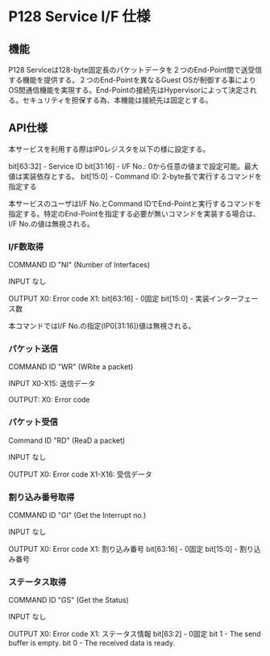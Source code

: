 # P128 Service I/F 仕様

## 機能

P128 Serviceは128-byte固定長のパケットデータを２つのEnd-Point間で送受信する機能を提供する。２つのEnd-Pointを異なるGuest OSが制御する事によりOS間通信機能を実現する。End-Pointの接続先はHypervisorによって決定される。セキュリティを担保する為、本機能は接続先は固定とする。

## API仕様

本サービスを利用する際はIP0レジスタを以下の様に設定する。

bit[63:32] - Service ID 
bit[31:16] - I/F No.: 0から任意の値まで設定可能。最大値は実装依存とする。
bit[15:0] - Command ID: 2-byte長で実行するコマンドを指定する

本サービスのユーザはI/F No.とCommand IDでEnd-Pointと実行するコマンドを指定する。特定のEnd-Pointを指定する必要が無いコマンドを実装する場合は、I/F No.の値は無視される。

### I/F数取得

COMMAND ID
"NI" (Number of Interfaces)

INPUT
なし

OUTPUT
X0: Error code
X1: bit[63:16] - 0固定
    bit[15:0] - 実装インターフェース数

本コマンドではI/F No.の指定(IP0[31:16])値は無視される。

### パケット送信

COMMAND ID
"WR" (WRite a packet)

INPUT
X0-X15: 送信データ

OUTPUT:
X0: Error code

### パケット受信

Command ID
"RD" (ReaD a packet)

INPUT
なし

OUTPUT
X0: Error code
X1-X16: 受信データ

### 割り込み番号取得

COMMAND ID
"GI" (Get the Interrupt no.)

INPUT
なし

OUTPUT
X0: Error code
X1: 割り込み番号
    bit[63:16] - 0固定
    bit[15:0] - 割り込み番号

### ステータス取得

COMMAND ID
"GS" (Get the Status)

INPUT
なし

OUTPUT
X0: Error code
X1: ステータス情報
    bit[63:2] - 0固定
    bit 1 - The send buffer is empty.
    bit 0 - The received data is ready.
